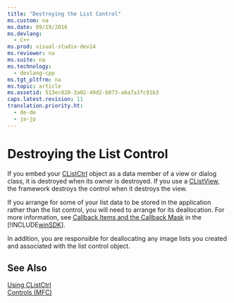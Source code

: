 ```yaml
---
title: "Destroying the List Control"
ms.custom: na
ms.date: 09/19/2016
ms.devlang: 
  - C++
ms.prod: visual-studio-dev14
ms.reviewer: na
ms.suite: na
ms.technology: 
  - devlang-cpp
ms.tgt_pltfrm: na
ms.topic: article
ms.assetid: 513ec820-3a02-49d2-b073-a6a7a3fc91b3
caps.latest.revision: 11
translation.priority.ht: 
  - de-de
  - ja-jp
---
```

# Destroying the List Control
If you embed your [CListCtrl](../vs140/CListCtrl-Class.md) object as a data member of a view or dialog class, it is destroyed when its owner is destroyed. If you use a [CListView](../vs140/CListView-Class.md), the framework destroys the control when it destroys the view.  
  
 If you arrange for some of your list data to be stored in the application rather than the list control, you will need to arrange for its deallocation. For more information, see [Callback Items and the Callback Mask](http://msdn.microsoft.com/library/windows/desktop/bb774736) in the [!INCLUDE[winSDK](../vs140/includes/winSDK_md.md)].  
  
 In addition, you are responsible for deallocating any image lists you created and associated with the list control object.  
  
## See Also  
 [Using CListCtrl](../vs140/Using-CListCtrl.md)   
 [Controls (MFC)](../vs140/Controls--MFC-.md)